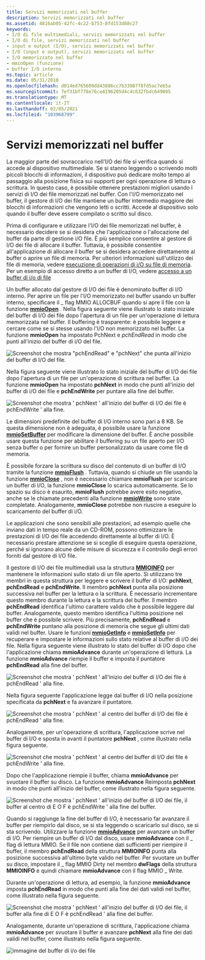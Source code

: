 ```yaml
---
title: Servizi memorizzati nel buffer
description: Servizi memorizzati nel buffer
ms.assetid: 4816ab05-42fc-4c22-b753-8fd153d88c27
keywords:
- I/O di file multimediali, servizi memorizzati nel buffer
- I/O di file, servizi memorizzati nel buffer
- input e output (I/O), servizi memorizzati nel buffer
- I/O (input e output), servizi memorizzati nel buffer
- I/O memorizzato nel buffer
- mmioOpen (funzione)
- buffer I/O interno
ms.topic: article
ms.date: 05/31/2018
ms.openlocfilehash: d014ed765609dd43886cc7b33987f8fd5ac7e65a
ms.sourcegitcommit: 7ef31bf778e76ce4196205d4c4c632fbdc649805
ms.translationtype: MT
ms.contentlocale: it-IT
ms.lasthandoff: 02/05/2021
ms.locfileid: "103968799"
---
```

# <a name="buffered-services"></a>Servizi memorizzati nel buffer

La maggior parte del sovraccarico nell'I/O dei file si verifica quando si accede al dispositivo multimediale. Se si stanno leggendo o scrivendo molti piccoli blocchi di informazioni, il dispositivo può dedicare molto tempo al passaggio alla posizione fisica sui supporti per ogni operazione di lettura o scrittura. In questo caso, è possibile ottenere prestazioni migliori usando I servizi di I/O dei file memorizzati nel buffer. Con l'I/O memorizzato nel buffer, il gestore di I/O dei file mantiene un buffer intermedio maggiore dei blocchi di informazioni che vengono letti o scritti. Accede al dispositivo solo quando il buffer deve essere compilato o scritto sul disco.

Prima di configurare e utilizzare l'I/O dei file memorizzati nel buffer, è necessario decidere se si desidera che l'applicazione o l'allocazione del buffer da parte di gestione i/O file. È più semplice consentire al gestore di I/O dei file di allocare il buffer. Tuttavia, è possibile consentire all'applicazione di allocare il buffer se si desidera accedere direttamente al buffer o aprire un file di memoria. Per ulteriori informazioni sull'utilizzo dei file di memoria, vedere [esecuzione di operazioni di i/O su file di memoria](performing-memory-file-i-o.md). Per un esempio di accesso diretto a un buffer di I/O, vedere [accesso a un buffer di i/o di file](accessing-a-file-i-o-buffer.md)

Un buffer allocato dal gestore di I/O dei file è denominato buffer di I/O interno. Per aprire un file per l'I/O memorizzato nel buffer usando un buffer interno, specificare il \_ flag MMIO ALLOCBUF quando si apre il file con la funzione [**mmioOpen**](/windows/win32/api/mmiscapi/nf-mmiscapi-mmioopen) . Nella figura seguente viene illustrato lo stato iniziale del buffer di I/O dei file dopo l'apertura di un file per un'operazione di lettura memorizzata nel buffer. Il buffering è trasparente: è possibile leggere e cercare come se si stesse usando l'I/O non memorizzato nel buffer. La funzione **mmioOpen** ha impostato PchNext e *pchEndRead* in modo che punti all'inizio del buffer di i/O del file.

![Screenshot che mostra "pchEndRead" e "pchNext" che punta all'inizio del buffer di I/O del file.](images/mmio7.gif)

Nella figura seguente viene illustrato lo stato iniziale del buffer di I/O dei file dopo l'apertura di un file per un'operazione di scrittura nel buffer. La funzione **mmioOpen** ha impostato **pchNext** in modo che punti all'inizio del buffer di i/O dei file e **pchEndWrite** per puntare alla fine del buffer.

![Screenshot che mostra ' pchNext ' all'inizio del buffer di I/O dei file è pchEndWrite ' alla fine.](images/mmio11.gif)

Le dimensioni predefinite del buffer di I/O interno sono pari a 8 KB. Se questa dimensione non è adeguata, è possibile usare la funzione [**mmioSetBuffer**](/windows/win32/api/mmiscapi/nf-mmiscapi-mmiosetbuffer) per modificare la dimensione del buffer. È anche possibile usare questa funzione per abilitare il buffering su un file aperto per I/O senza buffer o per fornire un buffer personalizzato da usare come file di memoria.

È possibile forzare la scrittura su disco del contenuto di un buffer di I/O tramite la funzione [**mmioFlush**](/windows/win32/api/mmiscapi/nf-mmiscapi-mmioflush) . Tuttavia, quando si chiude un file usando la funzione [**mmioClose**](/windows/win32/api/mmiscapi/nf-mmiscapi-mmioclose) , non è necessario chiamare **mmioFlush** per scaricare un buffer di I/O, la funzione **mmioClose** lo scarica automaticamente. Se lo spazio su disco è esaurito, **mmioFlush** potrebbe avere esito negativo, anche se le chiamate precedenti alla funzione [**mmioWrite**](/windows/win32/api/mmiscapi/nf-mmiscapi-mmiowrite) sono state completate. Analogamente, **mmioClose** potrebbe non riuscire a eseguire lo scaricamento del buffer di i/O.

Le applicazioni che sono sensibili alle prestazioni, ad esempio quelle che inviano dati in tempo reale da un CD-ROM, possono ottimizzare le prestazioni di I/O dei file accedendo direttamente al buffer di I/O. È necessario prestare attenzione se si sceglie di eseguire questa operazione, perché si ignorano alcune delle misure di sicurezza e il controllo degli errori forniti dal gestore di I/O file.

Il gestore di I/O dei file multimediali usa la struttura [**MMIOINFO**](/previous-versions//dd757322(v=vs.85)) per mantenere le informazioni sullo stato di un file aperto. Si utilizzano tre membri in questa struttura per leggere e scrivere il buffer di I/O: **pchNext**, **pchEndRead** e **pchEndWrite**. Il membro **pchNext** punta alla posizione successiva nel buffer per la lettura o la scrittura. È necessario incrementare questo membro durante la lettura e la scrittura del buffer. Il membro **pchEndRead** identifica l'ultimo carattere valido che è possibile leggere dal buffer. Analogamente, questo membro identifica l'ultima posizione nel buffer che è possibile scrivere. Più precisamente, **pchEndRead** e **pchEndWrite** puntano alla posizione di memoria che segue gli ultimi dati validi nel buffer. Usare le funzioni [**mmioGetInfo**](/windows/win32/api/mmiscapi/nf-mmiscapi-mmiogetinfo) e [**mmioSetInfo**](/windows/win32/api/mmiscapi/nf-mmiscapi-mmiosetinfo) per recuperare e impostare le informazioni sullo stato relative al buffer di i/O dei file. Nella figura seguente viene illustrato lo stato del buffer di I/O dopo che l'applicazione chiama **mmioAdvance** durante un'operazione di lettura. La funzione **mmioAdvance** riempie il buffer e imposta il puntatore **pchEndRead** alla fine del buffer.

![Screenshot che mostra ' pchNext ' all'inizio del buffer di I/O dei file è pchEndRead ' alla fine.](images/mmio8.gif)

Nella figura seguente l'applicazione legge dal buffer di I/O nella posizione specificata da **pchNext** e fa avanzare il puntatore.

![Screenshot che mostra ' pchNext ' al centro del buffer di I/O dei file è pchEndRead ' alla fine.](images/mmio9.gif)

Analogamente, per un'operazione di scrittura, l'applicazione scrive nel buffer di I/O e sposta in avanti il puntatore **pchNext** , come illustrato nella figura seguente.

![Screenshot che mostra ' pchNext ' al centro del buffer di I/O dei file è pchEndWrite ' alla fine.](images/mmio12.gif)

Dopo che l'applicazione riempie il buffer, chiama **mmioAdvance** per svuotare il buffer su disco. La funzione **mmioAdvance** Reimposta **pchNext** in modo che punti all'inizio del buffer, come illustrato nella figura seguente.

![Screenshot che mostra ' pchNext ' all'inizio del buffer di I/O dei file, il buffer al centro di E O F è pchEndWrite ' alla fine del buffer.](images/mmio13.gif)

Quando si raggiunge la fine del buffer di I/O, è necessario far avanzare il buffer per riempirlo dal disco, se si sta leggendo o scaricarlo sul disco, se si sta scrivendo. Utilizzare la funzione [**mmioAdvance**](/windows/win32/api/mmiscapi/nf-mmiscapi-mmioadvance) per avanzare un buffer di I/O. Per riempire un buffer di I/O dal disco, usare **mmioAdvance** con il \_ flag di lettura MMIO. Se il file non contiene dati sufficienti per riempire il buffer, il membro **pchEndRead** della struttura **MMIOINFO** punta alla posizione successiva all'ultimo byte valido nel buffer. Per svuotare un buffer su disco, impostare il \_ flag MMIO Dirty nel membro **dwFlags** della struttura **MMIOINFO** e quindi chiamare **mmioAdvance** con il flag MMIO \_ Write.

Durante un'operazione di lettura, ad esempio, la funzione **mmioAdvance** imposta **pchEndRead** in modo che punti alla fine dei dati validi nel buffer, come illustrato nella figura seguente.

![Screenshot che mostra ' pchNext ' all'inizio del buffer di I/O dei file, il buffer alla fine di E O F è pchEndRead ' alla fine del buffer.](images/mmio10.gif)

Analogamente, durante un'operazione di scrittura, l'applicazione chiama **mmioAdvance** per svuotare il buffer e avanzare **pchNext** alla fine dei dati validi nel buffer, come illustrato nella figura seguente.

![immagine del buffer di i/o dei file](images/mmio14.gif)

 

 